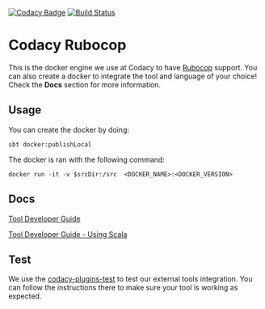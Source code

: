 [![Codacy Badge](https://api.codacy.com/project/badge/grade/7cb874a40208406dbe62fe96d6b3a727)](https://www.codacy.com/app/Codacy/codacy-rubocop)
[![Build Status](https://circleci.com/gh/codacy/codacy-rubocop.svg?style=shield&circle-token=:circle-token)](https://circleci.com/gh/codacy/codacy-rubocop)

# Codacy Rubocop

This is the docker engine we use at Codacy to have [Rubocop](http://batsov.com/rubocop/) support.
You can also create a docker to integrate the tool and language of your choice!
Check the **Docs** section for more information.

## Usage

You can create the docker by doing:

```
sbt docker:publishLocal
```

The docker is ran with the following command:

```
docker run -it -v $srcDir:/src  <DOCKER_NAME>:<DOCKER_VERSION>
```

## Docs

[Tool Developer Guide](https://support.codacy.com/hc/en-us/articles/207994725-Tool-Developer-Guide)

[Tool Developer Guide - Using Scala](https://support.codacy.com/hc/en-us/articles/207280379-Tool-Developer-Guide-Using-Scala)

## Test

We use the [codacy-plugins-test](https://github.com/codacy/codacy-plugins-test) to test our external tools integration.
You can follow the instructions there to make sure your tool is working as expected.
